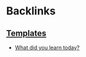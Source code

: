 
# Backlinks
## [Templates](<Templates.md>)
- [What did you learn today?](<What did you learn today?.md>)

